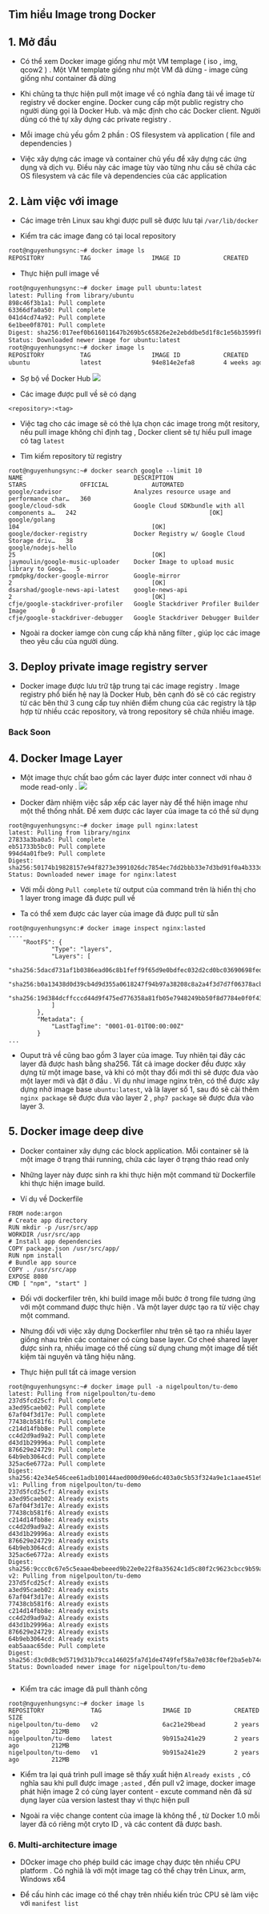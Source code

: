 
## Tìm hiểu Image trong Docker

## 1. Mở đầu

- Có thể xem Docker image giống như một VM templage ( iso , img, qcow2 ) . Một VM template giống như một VM đã dừng -  image cũng giống như container đã dừng
- Khi chũng ta thực hiện pull một image về  có nghĩa đang tải về image từ registry về docker engine. Docker cung cấp một public registry cho người dùng gọi là Docker Hub. và mặc định cho các Docker client. Người dùng có thẻ tự xây dựng các private registry .
- Mỗi image chủ yếu gồm 2 phần : OS filesystem và application ( file and dependencies )

- Việc xây dựng các image và container chủ yếu để xây dựng các ứng dụng và dịch vụ. Điều này các image tùy vào từng nhu cầu sẽ chứa các OS filesystem và các file và dependencies của các application 


## 2. Làm việc với image

- Các image trên Linux sau khgi được pull sẽ được lưu tại `/var/lib/docker`


- Kiểm tra các image đang có tại local repository
```bash
root@nguyenhungsync:~# docker image ls
REPOSITORY          TAG                 IMAGE ID            CREATED             SIZE

```


- Thực hiện pull image về

```bash
root@nguyenhungsync:~# docker image pull ubuntu:latest
latest: Pulling from library/ubuntu
898c46f3b1a1: Pull complete 
63366dfa0a50: Pull complete 
041d4cd74a92: Pull complete 
6e1bee0f8701: Pull complete 
Digest: sha256:017eef0b616011647b269b5c65826e2e2ebddbe5d1f8c1e56b3599fb14fabec8
Status: Downloaded newer image for ubuntu:latest
root@nguyenhungsync:~# docker image ls
REPOSITORY          TAG                 IMAGE ID            CREATED             SIZE
ubuntu              latest              94e814e2efa8        4 weeks ago         88.9MB

```

- Sợ bộ về Docker Hub
![](image/6.png)


- Các image được pull về sẽ có dạng 
```
<repository>:<tag>
```
- Việc tag cho các image sẽ có thẻ lựa chọn các image trong một resitory, nếu pull image không chỉ định tag , Docker   client sẽ tự hiểu pull image có tag `latest` 

- Tìm kiếm repository từ registry

```
root@nguyenhungsync:~# docker search google --limit 10
NAME                               DESCRIPTION                                     STARS               OFFICIAL            AUTOMATED
google/cadvisor                    Analyzes resource usage and performance char…   360                                     
google/cloud-sdk                   Google Cloud SDKbundle with all components a…   242                                     [OK]
google/golang                                                                      104                                     [OK]
google/docker-registry             Docker Registry w/ Google Cloud Storage driv…   38                                      
google/nodejs-hello                                                                25                                      [OK]
jaymoulin/google-music-uploader    Docker Image to upload music library to Goog…   5                                       
rpmdpkg/docker-google-mirror       Google-mirror                                   2                                       [OK]
dsarshad/google-news-api-latest    google-news-api                                 2                                       [OK]
cfje/google-stackdriver-profiler   Google Stackdriver Profiler Builder Image       0                                       
cfje/google-stackdriver-debugger   Google Stackdriver Debugger Builder
```


- Ngoài ra docker iamge còn cung cấp khả năng filter , giúp lọc các image theo yêu cầu của người dùng. 

## 3. Deploy private image registry server 


- Docker image được lưu trữ tập trung tại các image registry  . Image registry phổ biến hệ nay là Docker Hub, bên cạnh đó sẽ có các registry từ các bên thứ 3 cung cấp tuy nhiên điểm chung của các registry là tập hợp từ nhiều ccác repository, và trong repository sẽ chứa nhiều image. 



### Back Soon 


## 4. Docker Image Layer 

- Một image thực chất bao gồm các layer được inter connect với nhau ở mode read-only . 
![](image/8.jpg)

- Docker đảm nhiệm việc sắp xếp các layer này để thể hiện image như một thể thống nhất. Để xem được các layer của image ta có thể sử dụng
```
root@nguyenhungsync:~# docker image pull nginx:latest
latest: Pulling from library/nginx
27833a3ba0a5: Pull complete 
eb51733b5bc0: Pull complete 
994d4a01fbe9: Pull complete 
Digest: sha256:50174b19828157e94f8273e3991026dc7854ec7dd2bbb33e7d3bd91f0a4b333d
Status: Downloaded newer image for nginx:latest

```

- Với mỗi dòng `Pull complete` từ output của command trên là hiển thị cho 1 layer trong image đã được pull về

- Ta có thể  xem được các layer của image đã được pull từ sẵn 
```
root@nguyenhungsync:# docker image inspect nginx:lasted
....
    "RootFS": {
            "Type": "layers",
            "Layers": [
                "sha256:5dacd731af1b0386ead06c8b1feff9f65d9e0bdfec032d2cd0bc03690698feda",
                "sha256:b0a13438d0d39cb4d9d355a0618247f94b97a38208c8a2a4f3d7d7f06378acb2",
                "sha256:19d384dcffcccd44d9f475ed776358a81fb05e7948249bb50f8d7784e0f0f433"
            ]
        },
        "Metadata": {
            "LastTagTime": "0001-01-01T00:00:00Z"
        }
...
```

- Ouput trả về cũng bao gồm 3 layer của image. Tuy nhiên tại đây các layer  đã được hash bằng sha256. Tất cả image docker đều được xây dựng từ một image base, và khi có một thay đổi mới thì sẽ được đưa vào một layer mới và đặt ở đầu . Ví dụ như image nginx trên, có thể được xây dựng nhờ image base `ubuntu:latest`, và là layer số 1, sau đó sẽ cài thêm `nginx package` sẽ được đưa vào layer 2 , `php7 package` sẽ được đưa vào layer 3. 



## 5. Docker image deep dive

- Docker container xây dựng các block application. Mỗi container sẽ là một image ở trạng thái running, chứa các layer ở trạng tháo read only

- Những layer này được sinh ra khi thực hiện một command từ Dockerfile khi thực hiện image build. 
- Ví dụ về Dockerfile
```
FROM node:argon
# Create app directory
RUN mkdir -p /usr/src/app
WORKDIR /usr/src/app
# Install app dependencies
COPY package.json /usr/src/app/
RUN npm install
# Bundle app source
COPY . /usr/src/app
EXPOSE 8080
CMD [ "npm", "start" ]
```
- Đối với dockerfiler trên,  khi build image mỗi bước ở trong file tương ứng với một command được thực hiện . Và một layer dược tạo ra từ việc chạy một command. 


- Nhưng đối với việc xây dựng Dockerfiler như trên sẽ tạo ra nhiều layer giống nhau trên các container có cùng base layer. Cơ cheé shared layer được sinh ra, nhiều image có thể cùng sử dụng chung một image để tiết kiệm tài nguyên và tăng hiệu năng. 


- Thực hiện pull tất cả image version 
```
root@nguyenhungsync:~# docker image pull -a nigelpoulton/tu-demo
latest: Pulling from nigelpoulton/tu-demo
237d5fcd25cf: Pull complete 
a3ed95caeb02: Pull complete 
67af04f3d17e: Pull complete 
77438cb581f6: Pull complete 
c214d14fbb8e: Pull complete 
cc4d2d9ad9a2: Pull complete 
d43d1b29996a: Pull complete 
876629e24729: Pull complete 
64b9eb3064cd: Pull complete 
325ac6e6772a: Pull complete 
Digest: sha256:42e34e546cee61adb100144aed000d90e6dc403a0c5b53f324a9e1c1aae451e9
v1: Pulling from nigelpoulton/tu-demo
237d5fcd25cf: Already exists 
a3ed95caeb02: Already exists 
67af04f3d17e: Already exists 
77438cb581f6: Already exists 
c214d14fbb8e: Already exists 
cc4d2d9ad9a2: Already exists 
d43d1b29996a: Already exists 
876629e24729: Already exists 
64b9eb3064cd: Already exists 
325ac6e6772a: Already exists 
Digest: sha256:9ccc0c67e5c5eaae4bebeeed9b22e0e22f8a35624c1d5c80f2c9623cbcc9b59a
v2: Pulling from nigelpoulton/tu-demo
237d5fcd25cf: Already exists 
a3ed95caeb02: Already exists 
67af04f3d17e: Already exists 
77438cb581f6: Already exists 
c214d14fbb8e: Already exists 
cc4d2d9ad9a2: Already exists 
d43d1b29996a: Already exists 
876629e24729: Already exists 
64b9eb3064cd: Already exists 
eab5aaac65de: Pull complete 
Digest: sha256:d3c0d8c9d5719d31b79cca146025fa7d1de4749fef58a7e038cf0ef2ba5eb74c
Status: Downloaded newer image for nigelpoulton/tu-demo


```


- Kiểm tra các image đã pull thành công

```
root@nguyenhungsync:~# docker image ls
REPOSITORY             TAG                 IMAGE ID            CREATED             SIZE
nigelpoulton/tu-demo   v2                  6ac21e29bead        2 years ago         212MB
nigelpoulton/tu-demo   latest              9b915a241e29        2 years ago         212MB
nigelpoulton/tu-demo   v1                  9b915a241e29        2 years ago         212MB

```

- Kiểm tra lại quá trình pull image sẽ thấy xuất hiện `Already exists `, có nghĩa sau khi pull được image `;asted` , đến pull v2 image, docker image phát hiện image 2 có cùng layer content - excute command nên đã sử dụng layer của version lastest thay vì thực hiện pull 

- Ngoài ra việc change content của image là không thể  , từ Docker 1.0 mỗi layer đã có riêng một cryto ID , và các content đã được bash. 



### 6. Multi-architecture image 

- DOcker image cho phép build các image chạy được tên nhiều CPU platform . Có nghiã là với một image tag có thể chạy trên Linux, arm, Windows x64

- Để cấu hình các image có thể chạy trên nhiều kiến trúc CPU sẽ làm việc với   `manifest list`
